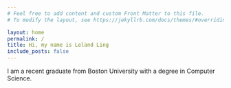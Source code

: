 ```yaml
---
# Feel free to add content and custom Front Matter to this file.
# To modify the layout, see https://jekyllrb.com/docs/themes/#overriding-theme-defaults

layout: home
permalink: /
title: Hi, my name is Leland Ling
include_posts: false
---
```



I am a recent graduate from Boston University with a degree in Computer Science.



